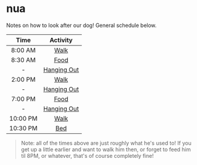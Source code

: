 # nua

Notes on how to look after our dog! General schedule below.

| Time     | Activity    |
|:--------:|:-----------:|
| 8:00 AM  | [Walk](./walk.md) |
| 8:30 AM  | [Food](./food.md) |
| -        | [Hanging Out](./hanging.md) |
| 2:00 PM  | [Walk](./walk.md) |
| -        | [Hanging Out](./hanging.md) |
| 7:00 PM  | [Food](./food.md) |
| -        | [Hanging Out](./hanging.md) |
| 10:00 PM | [Walk](./walk.md) |
| 10:30 PM | [Bed](./bed.md) |

> Note: all of the times above are just roughly what he's used to! If you get up a little earlier and want to walk him then, or forget to feed him til 8PM, or whatever, that's of course completely fine!
